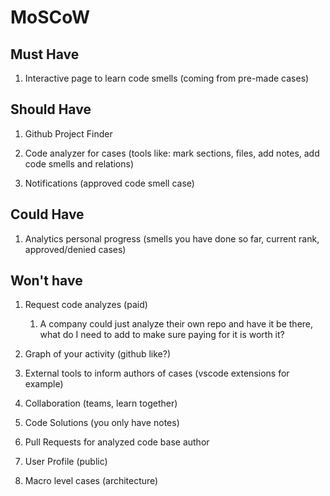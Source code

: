 # MoSCoW

## Must Have

1. Interactive page to learn code smells (coming from pre-made cases)

## Should Have

1. Github Project Finder

2. Code analyzer for cases (tools like: mark sections, files, add notes, add code smells and relations)

3. Notifications (approved code smell case)

## Could Have

1. Analytics personal progress (smells you have done so far, current rank, approved/denied cases)

## Won't have

1. Request code analyzes (paid)

   1. A company could just analyze their own repo and have it be there, what do I need to add to make sure paying for it is worth it?

2. Graph of your activity (github like?)

3. External tools to inform authors of cases (vscode extensions for example)

4. Collaboration (teams, learn together)

5. Code Solutions (you only have notes)

6. Pull Requests for analyzed code base author

7. User Profile (public)

8. Macro level cases (architecture)
